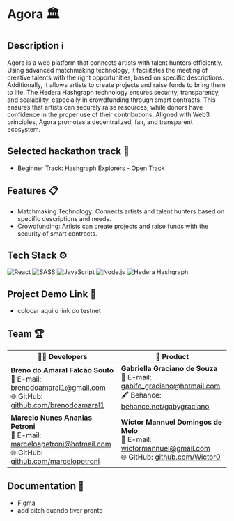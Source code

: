 # Agora 🏛️

## Description ℹ️

Agora is a web platform that connects artists with talent hunters efficiently. Using advanced matchmaking technology, it facilitates the meeting of creative talents with the right opportunities, based on specific descriptions.
Additionally, it allows artists to create projects and raise funds to bring them to life. The Hedera Hashgraph technology ensures security, transparency, and scalability, especially in crowdfunding through smart contracts. This ensures that artists can securely raise resources, while donors have confidence in the proper use of their contributions.
Aligned with Web3 principles, Agora promotes a decentralized, fair, and transparent ecosystem.

## Selected hackathon track 🚀
- Beginner Track: Hashgraph Explorers - Open Track

## Features 📋
- Matchmaking Technology: Connects artists and talent hunters based on specific descriptions and needs.
- Crowdfunding: Artists can create projects and raise funds with the security of smart contracts.

## Tech Stack ⚙️

![React](https://img.shields.io/badge/React-20232A?style=for-the-badge&logo=react&logoColor=61DAFB)
![SASS](https://img.shields.io/badge/SASS-CC6699?style=for-the-badge&logo=sass&logoColor=white)
![JavaScript](https://img.shields.io/badge/JavaScript-323330?style=for-the-badge&logo=javascript&logoColor=F7DF1E)
![Node.js](https://img.shields.io/badge/Node.js-339933?style=for-the-badge&logo=nodedotjs&logoColor=white)
![Hedera Hashgraph](https://img.shields.io/badge/Hedera_Hashgraph-2C3454?style=for-the-badge&logo=hedera-hashgraph&logoColor=white)

## Project Demo Link 🔗
- colocar aqui o link do testnet

## Team 🏆

| 👨‍💻 Developers  | 🎨 Product |
|-----------------|-----------------|
| **Breno do Amaral Falcão Souto**<br/>📧 E-mail: brenodoamaral1@gmail.com<br/>🌐 GitHub: [github.com/brenodoamaral1](https://github.com/brenodoamaral1) | **Gabriella Graciano de Souza**<br/>📧 E-mail: gabifc_graciano@hotmail.com<br/>🖋️ Behance: [behance.net/gabygraciano](https://www.behance.net/gabygraciano) |
| **Marcelo Nunes Ananias Petroni**<br/>📧 E-mail: marceloapetroni@hotmail.com<br/>🌐 GitHub: [github.com/marcelopetroni](https://github.com/marcelopetroni) | **Wictor Mannuel Domingos de Melo**<br/>📧 E-mail: wictormannuel@gmail.com<br/>🌐 GitHub: [github.com/Wictor0](https://github.com/Wictor0) |

## Documentation 📄

- [Figma](https://www.figma.com/design/z0LVUH2xzazGOR9SXHCKX5/Agora---Hedera-Hackathon?node-id=0-1&t=NfeaWuxFurA2sJEP-1)
- add pitch quando tiver pronto
  

